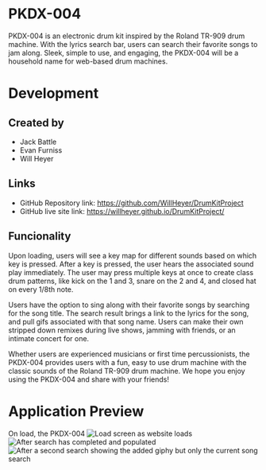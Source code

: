 # PKDX-004

PKDX-004 is an electronic drum kit inspired by the Roland TR-909 drum machine. With the lyrics search bar, users can search their favorite songs to jam along. Sleek, simple to use, and engaging, the PKDX-004 will be a household name for web-based drum machines.

# Development

## Created by

* Jack Battle
* Evan Furniss
* Will Heyer

## Links

* GitHub Repository link: https://github.com/WillHeyer/DrumKitProject
* GitHub live site link: https://willheyer.github.io/DrumKitProject/

## Funcionality

Upon loading, users will see a key map for different sounds based on which key is pressed. After a key is pressed, the user hears the associated sound play immediately. The user may press multiple keys at once to create class drum patterns, like kick on the 1 and 3, snare on the 2 and 4, and closed hat on every 1/8th note.

Users have the option to sing along with their favorite songs by searching for the song title. The search result brings a link to the lyrics for the song, and pull gifs associated with that song name. Users can make their own stripped down remixes during live shows, jamming with friends, or an intimate concert for one.

Whether users are experienced musicians or first time percussionists, the PKDX-004 provides users with a fun, easy to use drum machine with the classic sounds of the Roland TR-909 drum machine. We hope you enjoy using the PKDX-004 and share with your friends!

# Application Preview
On load, the PKDX-004
![Load screen as website loads]()
![After search has completed and populated]()
![After a second search showing the added giphy but only the current song search]()

